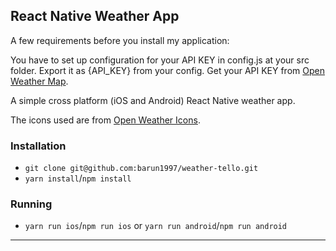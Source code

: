 ## React Native Weather App

A few requirements before you install my application:

You have to set up configuration for your API KEY in config.js at your src folder. Export it as {API_KEY} from your config. Get your API KEY from [Open Weather Map](https://home.openweathermap.org/api_keys).

A simple cross platform (iOS and Android) React Native weather app.

The icons used are from [Open Weather Icons](https://github.com/isneezy/open-weather-icons).

### Installation

- `git clone git@github.com:barun1997/weather-tello.git`
- `yarn install`/`npm install`

### Running

- `yarn run ios`/`npm run ios` or `yarn run android`/`npm run android`

---
